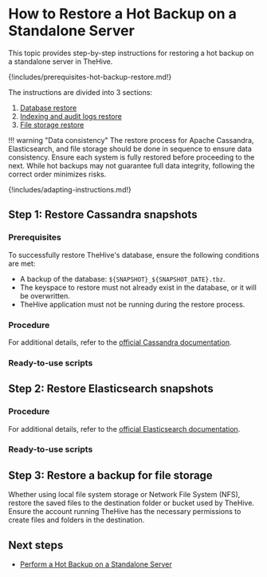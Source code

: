 # How to Restore a Hot Backup on a Standalone Server

This topic provides step-by-step instructions for restoring a hot backup on a standalone server in TheHive.

{!includes/prerequisites-hot-backup-restore.md!}

The instructions are divided into 3 sections:

1. [Database restore](#step-1-restore-cassandra-snapshots)
2. [Indexing and audit logs restore](#step-2-restore-elasticsearch-snapshots)
3. [File storage restore](#step-3-restore-a-backup-for-file-storage)

!!! warning "Data consistency"
    The restore process for Apache Cassandra, Elasticsearch, and file storage should be done in sequence to ensure data consistency. Ensure each system is fully restored before proceeding to the next. While hot backups may not guarantee full data integrity, following the correct order minimizes risks.

{!includes/adapting-instructions.md!}

## Step 1: Restore Cassandra snapshots

### Prerequisites

To successfully restore TheHive's database, ensure the following conditions are met:

* A backup of the database: `${SNAPSHOT}_${SNAPSHOT_DATE}.tbz`.
* The keyspace to restore must not already exist in the database, or it will be overwritten.
* TheHive application must not be running during the restore process.

### Procedure

<!-- to complete -->

For additional details, refer to the [official Cassandra documentation](https://cassandra.apache.org/doc/stable/cassandra/operating/backups.html).

### Ready-to-use scripts

<!-- to complete -->

## Step 2: Restore Elasticsearch snapshots

### Procedure

<!-- to complete -->

For additional details, refer to the [official Elasticsearch documentation](https://www.elastic.co/guide/en/elasticsearch/reference/current/snapshot-restore.html).

### Ready-to-use scripts

<!-- to complete -->

## Step 3: Restore a backup for file storage

Whether using local file system storage or Network File System (NFS), restore the saved files to the destination folder or bucket used by TheHive. Ensure the account running TheHive has the necessary permissions to create files and folders in the destination.

<h2>Next steps</h2>

* [Perform a Hot Backup on a Standalone Server](../backup/hot-backup-standalone-server.md)